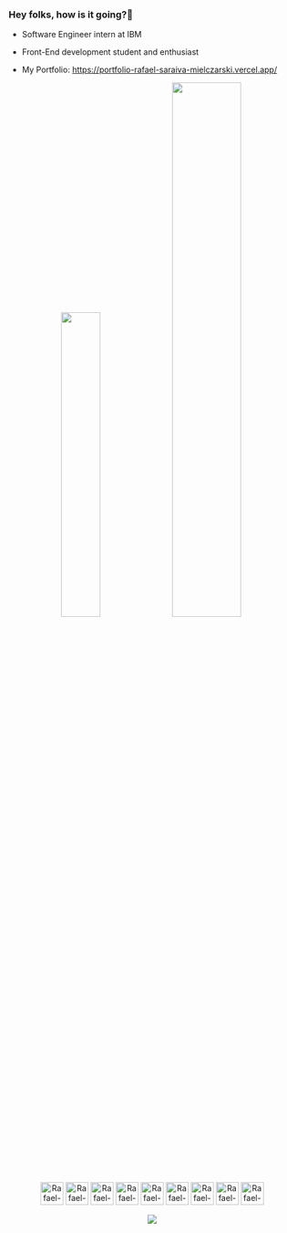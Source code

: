 ### Hey folks, how is it going?👋 
-  Software Engineer intern at IBM
-  Front-End development student and enthusiast

-  My Portfolio: https://portfolio-rafael-saraiva-mielczarski.vercel.app/
<div align="center"> 
  <img width="37%" src="https://github-readme-stats.vercel.app/api/top-langs/?username=rafael-saraiva-mielczarski&lang_count=16&layout=compact&theme=tokyonight" />
  <img width="49%" src="https://github-readme-stats.vercel.app/api?username=rafael-saraiva-mielczarski&show_icons=true&theme=tokyonight">
</div>

<div style="display: inline-blcok" align="center"><br>
  <img align="center" alt="Rafael-Js" height"30" width="40" src="https://cdn.jsdelivr.net/gh/devicons/devicon/icons/javascript/javascript-original.svg">
  <img align="center" alt="Rafael-Ts" height"30" width="40" src="https://cdn.jsdelivr.net/gh/devicons/devicon/icons/typescript/typescript-original.svg">
  <img align="center" alt="Rafael-React" height"30" width="40" src="https://cdn.jsdelivr.net/gh/devicons/devicon/icons/react/react-original.svg">
  <img align="center" alt="Rafael-NextJS" height"30" width="40" src="https://cdn.jsdelivr.net/gh/devicons/devicon/icons/nextjs/nextjs-original.svg" >
  <img align="center" alt="Rafael-Jest" height"30" width="40" src="https://cdn.jsdelivr.net/gh/devicons/devicon/icons/jest/jest-plain.svg">    
  <img align="center" alt="Rafael-Figma" height"30" width="40" src="https://cdn.jsdelivr.net/gh/devicons/devicon/icons/figma/figma-original.svg">
  <img align="center" alt="Rafael-Python" height"30" width="40" src="https://cdn.jsdelivr.net/gh/devicons/devicon/icons/python/python-original.svg">
  <img align="center" alt="Rafael-Java" height"30" width="40" src="https://cdn.jsdelivr.net/gh/devicons/devicon/icons/java/java-original.svg">
  <img align="center" alt="Rafael-PostgreSQL" height"30" width="40" src="https://cdn.jsdelivr.net/gh/devicons/devicon/icons/postgresql/postgresql-original.svg">  
</div>  

<div style="display: inline-blcok" align="center"><br>
  <a href="https://www.linkedin.com/in/rafael-saraiva-mielczarski/" target="_blank"><img src=https://img.shields.io/badge/LinkedIn-0077B5?style=for-the-badge&logo=linkedin&logoColor=white></a>
</div>          
